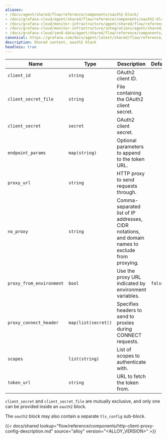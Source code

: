 ```yaml
---
aliases:
- /docs/agent/shared/flow/reference/components/oauth2-block/
- /docs/grafana-cloud/agent/shared/flow/reference/components/oauth2-block/
- /docs/grafana-cloud/monitor-infrastructure/agent/shared/flow/reference/components/oauth2-block/
- /docs/grafana-cloud/monitor-infrastructure/integrations/agent/shared/flow/reference/components/oauth2-block/
- /docs/grafana-cloud/send-data/agent/shared/flow/reference/components/oauth2-block/
canonical: https://grafana.com/docs/agent/latest/shared/flow/reference/components/oauth2-block/
description: Shared content, oauth2 block
headless: true
---
```


Name                     | Type                | Description                                                   | Default | Required
-------------------------|---------------------|---------------------------------------------------------------|---------|---------
`client_id`              | `string`            | OAuth2 client ID.                                             |         | no
`client_secret_file`     | `string`            | File containing the OAuth2 client secret.                     |         | no
`client_secret`          | `secret`            | OAuth2 client secret.                                         |         | no
`endpoint_params`        | `map(string)`       | Optional parameters to append to the token URL.               |         | no
`proxy_url`              | `string`            | HTTP proxy to send requests through.                          |         | no
`no_proxy`               | `string`            | Comma-separated list of IP addresses, CIDR notations, and domain names to exclude from proxying. | | no
`proxy_from_environment` | `bool`              | Use the proxy URL indicated by environment variables.         | `false` | no
`proxy_connect_header`   | `map(list(secret))` | Specifies headers to send to proxies during CONNECT requests. |         | no
`scopes`                 | `list(string)`      | List of scopes to authenticate with.                          |         | no
`token_url`              | `string`            | URL to fetch the token from.                                  |         | no

`client_secret` and `client_secret_file` are mutually exclusive, and only one can be provided inside an `oauth2` block.

The `oauth2` block may also contain a separate `tls_config` sub-block.

{{< docs/shared lookup="flow/reference/components/http-client-proxy-config-description.md" source="alloy" version="<ALLOY_VERSION>" >}}